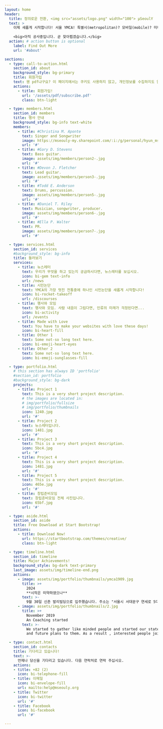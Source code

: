 ```yaml
---
layout: home
header:
  title: 정의로운 전환, <img src="assets/logo.png" width="100"> μSeoulY
  text: >
    이제 새롭게 시작합니다! 서울 YMCA! 특별시(metropolitan)? 모바일(mobile)? 미디어(media)? 누군가는 이건 메시지(message)라면서요? 수학(mathematics) -- 이 말은 제자라는 뜻의 <b>μαθηματικοι</b>에서 나왔다죠? 이건 무시하세요. 그리스어 잘 찍히는지 보려고...<br /><br />
    
    <big>아직 공사중입니다. 곧 찾아뵙겠습니다.</big> 
  action: # action button is optional
    label: Find Out More
    url: '#about'

sections:
  - type: call-to-action.html
    section_id: about
    background_style: bg-primary
    title: 회원가입
    text: 웬 pdf냐구요? 이 페이지에서는 쿠키도 사용하지 않고, 개인정보를 수집하지도 않습니다. pdf 받아서 뭘 할까 하시는 분들은 대부분의 pdf 뷰어에서는 양식 채우기를 지원합니다. 그런게 뭔지 모르겠으면, 카카오톡 등에서 여셔도 됩니다. 조금 불편하게 해 보죠. 내용을 채워서 다음으로 보내 주세요<br /><br /><big>help@mseouly.org</big><br /><br /><big>이제 시작입니다. 가입해 주십시오.</big>
    actions:
      - title: 회원가입!
        url: '/assets/pdf/subscribe.pdf'
        class: btn-light

  - type: members.html
    section_id: members
    title: 행사 안내
    background_style: bg-info text-white
    members:
      - title: #Christina M. Aponte
        text: Singer and Songwriter
        image: https://mseouly-my.sharepoint.com/:i:/g/personal/hyun_mseouly_org/ESHVvTtzmVdJk-F2NLWuPkkBhw0sOxMsmo-kVa8IqnUaBQ?e=Xoz9nh #assets/img/members/person1-.jpg
        url: '#'
      - title: #Gary D. Stevens
        text: Bass guitar.
        image: assets/img/members/person2-.jpg
        url: '#'
      - title: #Devon J. Fletcher
        text: Lead guitar.
        image: assets/img/members/person3-.jpg
        url: '#'
      - title: #Todd E. Anderson
        text: Drums, percussion.
        image: assets/img/members/person5-.jpg
        url: '#'
      - title: #Daniel T. Riley
        text: Musician, songwriter, producer.
        image: assets/img/members/person6-.jpg
        url: '#'
      - title: #Ella P. Walter
        text: PR.
        image: assets/img/members/person7-.jpg
        url: '#'

  - type: services.html
    section_id: services
    #background_style: bg-info
    title: 둘러보기
    services:
      - title: 뉴스레터
        text: 우리가 무엇을 하고 있는지 궁금하시다면, 뉴스레터를 보십시오.
        icon: bi-gem text-info
        url: /news
      - title: 시민논단
        text: YMCA의 가장 멋진 전통중에 하나인 시민논단을 새롭게 시작합니다!
        icon: bi-rocket-takeoff
        url: /discourses
      - title: 행사와 모임
        text: 행사와 모임. 사람 내음이 그립다면, 인류의 미래가 걱정된다면...
        icon: bi-activity
        url: /events
      - title: Made with Love
        text: You have to make your websites with love these days!
        icon: bi-heart-fill
      - title: Other 1
        text: Some not-so long text here.
        icon: bi-emoji-heart-eyes
      - title: Other 2
        text: Some not-so long text here.
        icon: bi-emoji-sunglasses-fill

  - type: portfolio.html
    # this section has always ID 'portfolio'
    #section_id: portfolio
    #background_style: bg-dark
    projects:
      - title: Project 1
        text: This is a very short project description.
        # the images are located in:
        # img/portfolio/fullsize
        # img/portfolio/thumbnails
        icon: 1240.jpg
        url: '#'
      - title: Project 2
        text: 뉴스레터입니다.
        icon: 1481.jpg
        url: '#'
      - title: Project 3
        text: This is a very short project description.
        icon: 5bc4.jpg
        url: '#'
      - title: Project 4
        text: This is a very short project description.
        icon: 1481.jpg
        url: '#'
      - title: Project 5
        text: This is a very short project description.
        icon: 465e.jpg
        url: '#'
      - title: 창립준비모임
        text: 창립준비모임 전체 사진입니다.
        icon: 65bf.jpg
        url: '#'

  - type: aside.html
    section_id: aside
    title: Free Download at Start Bootstrap!
    actions:
      - title: Download Now!
        url: https://startbootstrap.com/themes/creative/
        class: btn-light

  - type: timeline.html
    section_id: timeline
    title: Major Achievements!
    background_style: bg-dark text-primary
    last_image: assets/img/timeline-end.png
    actions:
      - image: assets/img/portfolio/thumbnails/ymca1909.jpg
        title: >+
          2024
          **시작은 미약하였으나**
        text: >-
          9월 30일 신촌 발리빌딩으로 입주했습니다. 주소는 "서울시 서대문구 연세로 5다길 22-3 발리빌딩 5층"
      - image: assets/img/portfolio/thumbnails/2.jpg
        title: >+
          November 2019
          An Coaching started
        text: >-
          We started to gather like minded people and started our stategies
          and future plans to them. As a result , interested people joined us!

  - type: contact.html
    section_id: contacts
    title: 기다리고 있습니다!
    text: >-
      언제나 당신을 기다리고 있습니다. 다음 연락처로 연락 주십시오.
    actions:
    - title: +82 (2)
      icon: bi-telephone-fill
    - title: 이메일
      icon: bi-envelope-fill
      url: mailto:help@mseouly.org
    - title: Twitter
      icon: bi-twitter
      url: '#'
    - title: Facebook
      icon: bi-facebook
      url: '#'

---
```

